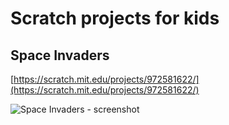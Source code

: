 # Scratch projects for kids

## Space Invaders

[https://scratch.mit.edu/projects/972581622/](https://scratch.mit.edu/projects/972581622/)

![Space Invaders - screenshot](https://github.com/rdancer/scratch/assets/51028/8ffbf2f3-e34c-4621-8a53-eda51323ef59)
